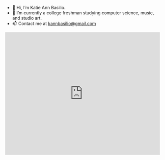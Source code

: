 - 👋 Hi, I’m Katie Ann Basilio. 
- 🌱 I’m currently a college freshman studying computer science, music, and studio art.
- 📫 Contact me at kannbasilio@gmail.com

<iframe height="400px" width="100%" src="https://replit.com/@kannbasilio/Snake-Game?lite=true" frameborder="0" allowfullscreen></iframe>


